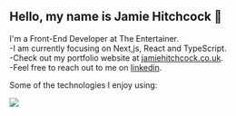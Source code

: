 ## Hello, my name is Jamie Hitchcock 👋

I'm a Front-End Developer at The Entertainer.<br>
-I am currently focusing on Next,js, React and TypeScript.<br>
-Check out my portfolio website at [jamiehitchcock.co.uk](https://jamiehitchcock.co.uk/).<br>
-Feel free to reach out to me on [linkedin](https://www.linkedin.com/in/jamie-hitchcock-4641071b0/).

Some of the technologies I enjoy using:
<p align="left">
  <a href="https://skillicons.dev">
    <img src="https://skillicons.dev/icons?i=nextjs,react,ts,html,css,js,git,tailwind,sass,figma" />
  </a>
</p>
